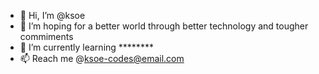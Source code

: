 - 👋 Hi, I’m @ksoe
- 👀 I’m hoping for a better world through better technology and tougher commiments
- 🌱 I’m currently learning ********
- 📫 Reach me @ksoe-codes@email.com

